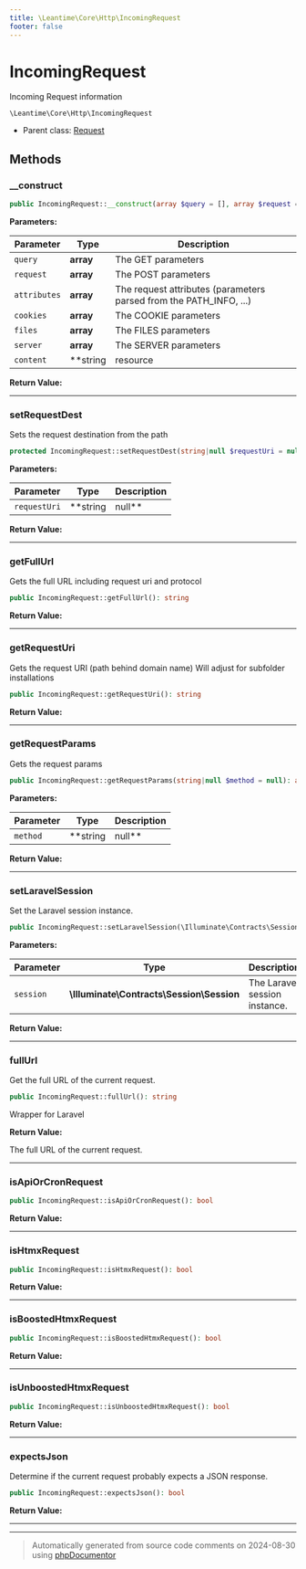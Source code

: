 ```yaml
---
title: \Leantime\Core\Http\IncomingRequest
footer: false
---
```


# IncomingRequest

Incoming Request information


`\Leantime\Core\Http\IncomingRequest`

* Parent class: [Request](../../../../classes.md)



## Methods

### __construct



```php
public IncomingRequest::__construct(array $query = [], array $request = [], array $attributes = [], array $cookies = [], array $files = [], array $server = [], string|resource|null $content = null): mixed
```








**Parameters:**

| Parameter | Type | Description |
|-----------|------|-------------|
| `query` | **array** | The GET parameters |
| `request` | **array** | The POST parameters |
| `attributes` | **array** | The request attributes (parameters parsed from the PATH_INFO, ...) |
| `cookies` | **array** | The COOKIE parameters |
| `files` | **array** | The FILES parameters |
| `server` | **array** | The SERVER parameters |
| `content` | **string|resource|null** | The raw body data |


**Return Value:**





---
### setRequestDest

Sets the request destination from the path

```php
protected IncomingRequest::setRequestDest(string|null $requestUri = null): void
```








**Parameters:**

| Parameter | Type | Description |
|-----------|------|-------------|
| `requestUri` | **string|null** |  |


**Return Value:**





---
### getFullUrl

Gets the full URL including request uri and protocol

```php
public IncomingRequest::getFullUrl(): string
```









**Return Value:**





---
### getRequestUri

Gets the request URI (path behind domain name)
Will adjust for subfolder installations

```php
public IncomingRequest::getRequestUri(): string
```









**Return Value:**





---
### getRequestParams

Gets the request params

```php
public IncomingRequest::getRequestParams(string|null $method = null): array
```








**Parameters:**

| Parameter | Type | Description |
|-----------|------|-------------|
| `method` | **string|null** |  |


**Return Value:**





---
### setLaravelSession

Set the Laravel session instance.

```php
public IncomingRequest::setLaravelSession(\Illuminate\Contracts\Session\Session $session): void
```








**Parameters:**

| Parameter | Type | Description |
|-----------|------|-------------|
| `session` | **\Illuminate\Contracts\Session\Session** | The Laravel session instance. |


**Return Value:**





---
### fullUrl

Get the full URL of the current request.

```php
public IncomingRequest::fullUrl(): string
```

Wrapper for Laravel







**Return Value:**

The full URL of the current request.



---
### isApiOrCronRequest



```php
public IncomingRequest::isApiOrCronRequest(): bool
```









**Return Value:**





---
### isHtmxRequest



```php
public IncomingRequest::isHtmxRequest(): bool
```









**Return Value:**





---
### isBoostedHtmxRequest



```php
public IncomingRequest::isBoostedHtmxRequest(): bool
```









**Return Value:**





---
### isUnboostedHtmxRequest



```php
public IncomingRequest::isUnboostedHtmxRequest(): bool
```









**Return Value:**





---
### expectsJson

Determine if the current request probably expects a JSON response.

```php
public IncomingRequest::expectsJson(): bool
```









**Return Value:**





---


---
> Automatically generated from source code comments on 2024-08-30 using [phpDocumentor](http://www.phpdoc.org/)
